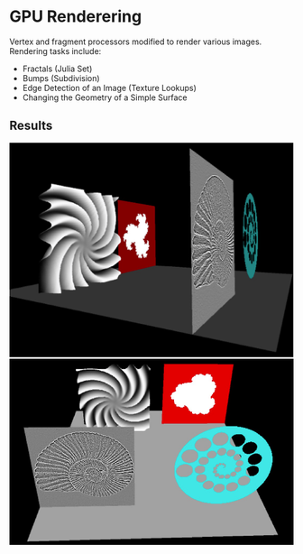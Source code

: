 # GPU Renderering
Vertex and fragment processors modified to render various images. Rendering tasks include:
- Fractals (Julia Set)
- Bumps (Subdivision)
- Edge Detection of an Image (Texture Lookups)
- Changing the Geometry of a Simple Surface

## Results
![Angle 1](./result%201.PNG)
![Angle 2](./result%202.PNG)